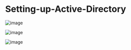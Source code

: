 # Setting-up-Active-Directory
![image](https://github.com/KevinFlorencio/Setting-up-Active-Directory/assets/89264965/92f5a5e7-77b7-422f-a4ef-2b2630ec77e2)



![image](https://github.com/KevinFlorencio/Setting-up-Active-Directory/assets/89264965/a67fc376-f8a3-43ce-a977-f4839956d8d0)

![image](https://github.com/KevinFlorencio/Setting-up-Active-Directory/assets/89264965/c5a35542-31a2-4b78-b669-652d7c26fbb5)

